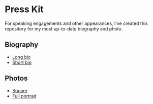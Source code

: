 # Press Kit

For speaking engagements and other appearances, I’ve created this repository for 
my most up-to-date biography and photo.

## Biography

- [Long bio](bio/long.md)
- [Short bio](bio/short.md)

## Photos

- [Square ](photo/portrait.jpg)
- [Full portrait](photo/portrait-full.jpg)
